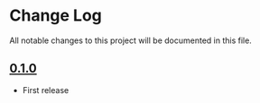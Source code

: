 # Change Log

All notable changes to this project will be documented in this file.

## [0.1.0](https://github.com/airbus-cyber/graylog-plugin-misp/tree/0.1.0)
* First release
